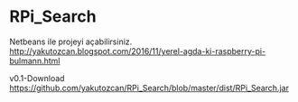 # RPi_Search
Netbeans ile projeyi açabilirsiniz.
http://yakutozcan.blogspot.com/2016/11/yerel-agda-ki-raspberry-pi-bulmann.html


v0.1-Download
https://github.com/yakutozcan/RPi_Search/blob/master/dist/RPi_Search.jar
